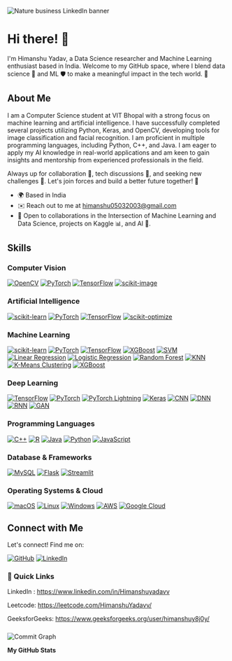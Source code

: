 



![Nature business LinkedIn banner](https://github.com/user-attachments/assets/609dc240-26ad-44e2-abc8-c7427ccb7813)





# Hi there! 👋

I'm Himanshu Yadav, a Data Science researcher and Machine Learning enthusiast based in India. Welcome to my GitHub space, where I blend data science 🔬 and ML 🛡️ to make a meaningful impact in the tech world. 🚀

## About Me

I am a Computer Science student at VIT Bhopal with a strong focus on machine learning and artificial intelligence. I have successfully completed several projects utilizing Python, Keras, and OpenCV, developing tools for image classification and facial recognition. I am proficient in multiple programming languages, including Python, C++, and Java. I am eager to apply my AI knowledge in real-world applications and am keen to gain insights and mentorship from experienced professionals in the field.

Always up for collaboration 🤝, tech discussions 💬, and seeking new challenges 💯. Let's join forces and build a better future together! 🤝

- 🌍  Based in India
- ✉️  Reach out to me at [himanshu05032003@gmail.com](mailto:himanshu05032003@gmail.com)
- 🤝  Open to collaborations in the Intersection of Machine Learning and Data Science, projects on Kaggle 📊, and AI 🏥.

## Skills

### Computer Vision
[![OpenCV](https://img.shields.io/badge/OpenCV-%23202020.svg?style=for-the-badge&logo=opencv)](https://opencv.org/) [![PyTorch](https://img.shields.io/badge/PyTorch-%23202020.svg?style=for-the-badge&logo=pytorch)](https://pytorch.org/) [![TensorFlow](https://img.shields.io/badge/TensorFlow-%23202020.svg?style=for-the-badge&logo=tensorflow)](https://www.tensorflow.org/) [![scikit-image](https://img.shields.io/badge/scikit-image-%23202020.svg?style=for-the-badge)](https://scikit-image.org/)

### Artificial Intelligence
[![scikit-learn](https://img.shields.io/badge/scikit-learn-%23202020.svg?style=for-the-badge&logo=scikit-learn)](https://scikit-learn.org/stable/) [![PyTorch](https://img.shields.io/badge/PyTorch-%23202020.svg?style=for-the-badge&logo=pytorch)](https://pytorch.org/) [![TensorFlow](https://img.shields.io/badge/TensorFlow-%23202020.svg?style=for-the-badge&logo=tensorflow)](https://www.tensorflow.org/) [![scikit-optimize](https://img.shields.io/badge/scikit-optimize-%23202020.svg?style=for-the-badge&logo=scikit-optimize)](https://scikit-optimize.org/)

### Machine Learning
[![scikit-learn](https://img.shields.io/badge/scikit-learn-%23202020.svg?style=for-the-badge&logo=scikit-learn)](https://scikit-learn.org/stable/) [![PyTorch](https://img.shields.io/badge/PyTorch-%23202020.svg?style=for-the-badge&logo=pytorch)](https://pytorch.org/) [![TensorFlow](https://img.shields.io/badge/TensorFlow-%23202020.svg?style=for-the-badge&logo=tensorflow)](https://www.tensorflow.org/) [![XGBoost](https://img.shields.io/badge/XGBoost-%23202020.svg?style=for-the-badge&logo=xgboost)](https://xgboost.org/) [![SVM](https://img.shields.io/badge/SVM-%23202020.svg?style=for-the-badge)](https://en.wikipedia.org/wiki/Support_vector_machine) [![Linear Regression](https://img.shields.io/badge/Linear%20Regression-%23202020.svg?style=for-the-badge)](https://en.wikipedia.org/wiki/Linear_regression) [![Logistic Regression](https://img.shields.io/badge/Logistic%20Regression-%23202020.svg?style=for-the-badge)](https://en.wikipedia.org/wiki/Logistic_regression) [![Random Forest](https://img.shields.io/badge/Random%20Forest-%23202020.svg?style=for-the-badge)](https://en.wikipedia.org/wiki/Random_forest) [![KNN](https://img.shields.io/badge/KNN-%23202020.svg?style=for-the-badge)](https://en.wikipedia.org/wiki/K-nearest_neighbors_algorithm) [![K-Means Clustering](https://img.shields.io/badge/K-Means%20Clustering-%23202020.svg?style=for-the-badge)](https://en.wikipedia.org/wiki/K-means_clustering) [![XGBoost](https://img.shields.io/badge/XGBoost-%23202020.svg?style=for-the-badge&logo=xgboost)](https://xgboost.org/)

### Deep Learning
[![TensorFlow](https://img.shields.io/badge/TensorFlow-%23202020.svg?style=for-the-badge&logo=tensorflow)](https://www.tensorflow.org/) [![PyTorch](https://img.shields.io/badge/PyTorch-%23202020.svg?style=for-the-badge&logo=pytorch)](https://pytorch.org/) [![PyTorch Lightning](https://img.shields.io/badge/PyTorch%20Lightning-%23202020.svg?style=for-the-badge&logo=pytorch-lightning)](https://www.pytorchlightning.ai/) [![Keras](https://img.shields.io/badge/Keras-%23202020.svg?style=for-the-badge&logo=keras)](https://keras.io/) [![CNN](https://img.shields.io/badge/CNN-%23202020.svg?style=for-the-badge)](https://en.wikipedia.org/wiki/Convolutional_neural_network) [![DNN](https://img.shields.io/badge/DNN-%23202020.svg?style=for-the-badge)](https://en.wikipedia.org/wiki/Deep_neural_network) [![RNN](https://img.shields.io/badge/RNN-%23202020.svg?style=for-the-badge)](https://en.wikipedia.org/wiki/Recurrent_neural_network) [![GAN](https://img.shields.io/badge/GAN-%23202020.svg?style=for-the-badge)](https://en.wikipedia.org/wiki/Generative_adversarial_network)

### Programming Languages
[![C++](https://img.shields.io/badge/C++-%23202020.svg?style=for-the-badge&logo=c%2B%2B)](https://docs.microsoft.com/en-us/cpp/?view=msvc-170) [![R](https://img.shields.io/badge/R-%23202020.svg?style=for-the-badge&logo=r)](https://www.r-project.org/) [![Java](https://img.shields.io/badge/Java-%23202020.svg?style=for-the-badge&logo=java)](https://www.oracle.com/java/) [![Python](https://img.shields.io/badge/Python-%23202020.svg?style=for-the-badge&logo=python)](https://www.python.org/) [![JavaScript](https://img.shields.io/badge/JavaScript-%23202020.svg?style=for-the-badge&logo=javascript)](https://developer.mozilla.org/en-US/docs/Web/JavaScript)

### Database & Frameworks
[![MySQL](https://img.shields.io/badge/MySQL-%23202020.svg?style=for-the-badge&logo=mysql)](https://www.mysql.com/) [![Flask](https://img.shields.io/badge/Flask-%23202020.svg?style=for-the-badge&logo=flask)](https://flask.palletsprojects.com/en/2.0.x/) [![Streamlit](https://img.shields.io/badge/Streamlit-%23202020.svg?style=for-the-badge&logo=streamlit)](https://streamlit.io/)

### Operating Systems & Cloud
[![macOS](https://img.shields.io/badge/macOS-%23202020.svg?style=for-the-badge&logo=apple)](https://apple.com) [![Linux](https://img.shields.io/badge/Linux-%23202020.svg?style=for-the-badge&logo=linux)](https://www.linux.org/) [![Windows](https://img.shields.io/badge/Windows-%23202020.svg?style=for-the-badge&logo=windows)](https://www.microsoft.com/windows) [![AWS](https://img.shields.io/badge/AWS-%23202020.svg?style=for-the-badge&logo=amazon-aws)](https://aws.amazon.com/) [![Google Cloud](https://img.shields.io/badge/Google%20Cloud-%23202020.svg?style=for-the-badge&logo=google-cloud)](https://cloud.google.com/)

## Connect with Me

Let's connect! Find me on:

[![GitHub](https://img.shields.io/badge/GitHub-%23202020.svg?style=for-the-badge&logo=github)](https://github.com/Himanshuyadavv)
[![LinkedIn](https://img.shields.io/badge/LinkedIn-%23202020.svg?style=for-the-badge&logo=linkedin)](https://www.linkedin.com/in/himanshuyadavv/)

### :link: Quick Links
LinkedIn : https://www.linkedin.com/in/Himanshuyadavv

Leetcode: 
https://leetcode.com/HimanshuYadavv/

GeeksforGeeks: 
https://www.geeksforgeeks.org/user/himanshuy8j0y/

#####

![Commit Graph](https://github-readme-stats.vercel.app/api/top-langs/?username=Himanshuyadavv&layout=compact)




**My GitHub Stats**

